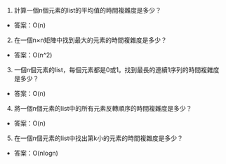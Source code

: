 

1. 計算一個n個元素的list的平均值的時間複雜度是多少？
- 答案：O(n)

2. 在一個n×n矩陣中找到最大的元素的時間複雜度是多少？
- 答案：O(n^2)

3. 一個n個元素的list，每個元素都是0或1。找到最長的連續1序列的時間複雜度是多少？
- 答案：O(n)

4. 將一個n個元素的list中的所有元素反轉順序的時間複雜度是多少？
- 答案：O(n)

5. 在一個n個元素的list中找出第k小的元素的時間複雜度是多少？
- 答案：O(nlogn)
